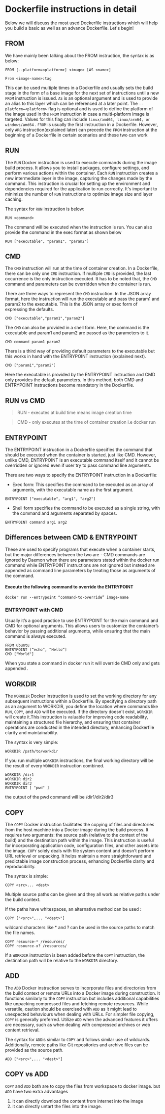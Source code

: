 # Dockerfile instructions in detail
Below we will discuss the most used Dockerfile instructions which will help you build a basic as well as an advance Dockerfile. Let's begin!

## FROM
We have mainly been talking about the FROM instruction, the syntax is as below:

```
FROM [--platform=<platform>] <image> [AS <name>]
```
```
From <image-name>:tag
```
This can be used multiple times in a Dockerfile and usually sets the build stage in the form of a base image for the next set of instructions until a new `FROM` instruction is issued. `AS` <name>is an optional argument and is used to provide an alias to this layer which can be referenced at a later point. The `--platform=<platform>` flag is optional and is used to define the platform of the image used in the `FROM` instruction in case a multi-platform image is targeted. Values for this flag can include `linux/amd64, linux/arm64, or windows/amd64` . `FROM` is usually the first instruction in a Dockerfile. However, only `ARG` instruction(explained later) can precede the `FROM` instruction at the beginning of a Dockerfile in certain scenarios and these two can work

## RUN
The `RUN` Docker instruction is used to execute commands during the image build process. It allows you to install packages, configure settings, and perform various actions within the container. Each `RUN` instruction creates a new intermediate layer in the image, capturing the changes made by the command. This instruction is crucial for setting up the environment and dependencies required for the application to run correctly. It's important to minimize the number of `RUN` instructions to optimize image size and layer caching.

The syntax for `RUN` instruction is below:

```
RUN <command>
```

The command will be executed when the instruction is run. You can also provide the command in the exec format as shown below

```
RUN ["executable", "param1", "param2"]
```

## CMD
The `CMD` instruction will run at the time of container creation. In a Dockerfile, there can be only one `CMD` instruction. If multiple `CMD` is provided, the last occurrence is the only instruction executed. It has to be noted that, the `CMD` command and parameters can be overridden when the container is run.

There are three ways to represent the `CMD` instruction. In the JSON array format, here the instruction will run the executable and pass the param1 and param2 to the executable. This is the JSON array or exec form of expressing the defaults.

```
CMD ["executable","param1","param2"]
```
The `CMD` can also be provided in a shell form. Here, the command is the executable and param1 and param2 are passed as the parameters to it.

```
CMD command param1 param2
```
There is a third way of providing default parameters to the executable but this works in hand with the ENTRYPOINT instruction (explained next).

```
CMD ["param1","param2"]
```
Here the executable is provided by the ENTRYPOINT instruction and CMD only provides the default parameters. In this method, both CMD and ENTRYPOINT instructions become mandatory in the Dockerfile.

## RUN vs CMD

> RUN - executes at build time means image creation time

> CMD - only executes at the time of container creation i.e docker run

## ENTRYPOINT

The ENTRYPOINT instruction in a Dockerfile specifies the command that should be executed when the container is started, just like CMD. However, unlike CMD, ENTRYPOINT is an executable command itself and it cannot be overridden or ignored even if user try to pass command line arguments.

There are two ways to specify the ENTRYPOINT instruction in a Dockerfile:

* Exec form: This specifies the command to be executed as an array of arguments, with the executable name as the first argument.

```
ENTRYPOINT ["executable", "arg1", "arg2"]
```

* Shell form specifies the command to be executed as a single string, with the command and arguments separated by spaces.

```
ENTRYPOINT command arg1 arg2
```

## Differences between CMD & ENTRYPOINT
These are used to specify programs that execute when a container starts, but the major differences between the two are - CMD commands are ignored by Daemon when there are parameters stated within the docker run command while ENTRYPOINT instructions are not ignored but instead are appended as command line parameters by treating those as arguments of the command.

#### Execute the following command to override the ENTRYPOINT

```
docker run --entrypoint “command-to-override” image-name
```

### ENTRYPOINT with CMD
Usually it’s a good practice to use ENTRYPOINT for the main command and CMD for optional arguments. This allows users to customize the container’s behavior by passing additional arguments, while ensuring that the main command is always executed.

```
FROM ubuntu
ENTRYPOINT [“echo”, “Hello”]
CMD ["World"]
```
When you state a command in docker run it will override CMD only and gets appended .

## WORKDIR
The `WORKDIR` Docker instruction is used to set the working directory for any subsequent instructions within a Dockerfile. By specifying a directory path as an argument to WORKDIR, you define the location where commands like `RUN`, `COPY`, and `ADD` will be executed. If the directory doesn't exist, `WORKDIR` will create it.This instruction is valuable for improving code readability, maintaining a structured file hierarchy, and ensuring that container operations are conducted in the intended directory, enhancing Dockerfile clarity and maintainability.

The syntax is very simple:

```
WORKDIR /path/to/workdir
```

If you run multiple `WORKDIR` instructions, the final working directory will be the result of every `WORKDIR` instruction combined.

```
WORKDIR /dir1
WORKDIR dir2
WORKDIR dir3
ENTRYPOINT [ "pwd" ]
```

the output of the pwd command will be /dir1/dir2/dir3

## COPY
The `COPY` Docker instruction facilitates the copying of files and directories from the host machine into a Docker image during the build process. It requires two arguments: the source path (relative to the context of the build) and the destination path within the image. This instruction is useful for incorporating application code, configuration files, and other assets into the image. `COPY` solely deals with file system content and doesn't perform URL retrieval or unpacking. It helps maintain a more straightforward and predictable image construction process, enhancing Dockerfile clarity and reproducibility.

The syntax is simple:

```
COPY <src>... <dest>
```

Multiple source paths can be given and they all work as relative paths under the build context.

If the paths have whitespaces, an alternative method can be used :

```
COPY ["<src>",... "<dest>"]
```

wildcard characters like * and ? can be used in the source paths to match the file names.

```
COPY resource-* /resources/
COPY resource-x? /resources/
```

If a `WORKDIR` instruction is been added before the `COPY` instruction, the destination path will be relative to the `WORKDIR` directory.

## ADD
The `ADD` Docker instruction serves to incorporate files and directories from the build context or remote URLs into a Docker image during construction. It functions similarly to the `COPY` instruction but includes additional capabilities like unpacking compressed files and fetching remote resources. While versatile, caution should be exercised with `ADD` as it might lead to unexpected behaviours when dealing with URLs. For simpler file copying, `COPY` is generally preferred. Utilize `ADD` when the advanced features it offers are necessary, such as when dealing with compressed archives or web content retrieval.

The syntax for `ADD`is similar to `COPY` and follows similar use of wildcards. Additionally, remote paths like Git repositories and archive files can be provided as the source path.

```
ADD ["<src>",... "<dest>"]
```

## COPY vs ADD
`COPY` and `ADD` both are to copy the files from workspace to docker image.
but `ADD` have two extra advantages
1. it can directly download the content from internet into the image
2. it can directly untart the files into the image.

